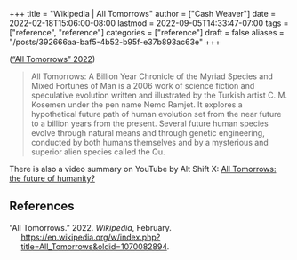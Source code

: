 +++
title = "Wikipedia | All Tomorrows"
author = ["Cash Weaver"]
date = 2022-02-18T15:06:00-08:00
lastmod = 2022-09-05T14:33:47-07:00
tags = ["reference", "reference"]
categories = ["reference"]
draft = false
aliases = "/posts/392666aa-baf5-4b52-b95f-e37b893ac63e"
+++

(<a href="#citeproc_bib_item_1">“All Tomorrows” 2022</a>)

> All Tomorrows: A Billion Year Chronicle of the Myriad Species and Mixed Fortunes of Man is a 2006 work of science fiction and speculative evolution written and illustrated by the Turkish artist C. M. Kosemen under the pen name Nemo Ramjet. It explores a hypothetical future path of human evolution set from the near future to a billion years from the present. Several future human species evolve through natural means and through genetic engineering, conducted by both humans themselves and by a mysterious and superior alien species called the Qu.

There is also a video summary on YouTube by Alt Shift X: [All Tomorrows: the future of humanity?](https://youtube.com/watch?v=imNtSPM3-r4)

## References

<style>.csl-entry{text-indent: -1.5em; margin-left: 1.5em;}</style><div class="csl-bib-body">
  <div class="csl-entry"><a id="citeproc_bib_item_1"></a>“All Tomorrows.” 2022. <i>Wikipedia</i>, February. <a href="https://en.wikipedia.org/w/index.php?title=All_Tomorrows&oldid=1070082894">https://en.wikipedia.org/w/index.php?title=All_Tomorrows&#38;oldid=1070082894</a>.</div>
</div>
